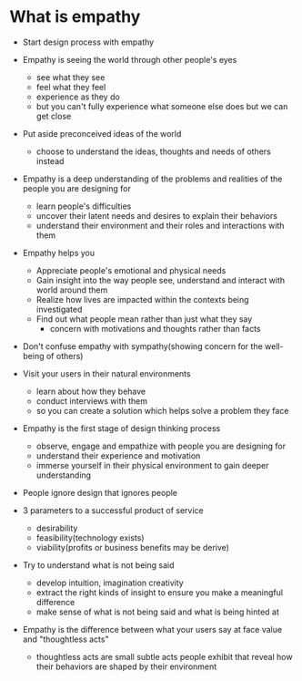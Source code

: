 # What is empathy

- Start design process with empathy 
- Empathy is seeing the world through other people's eyes
  - see what they see
  - feel what they feel
  - experience as they do
  - but you can't fully experience what someone else does but we can get close

- Put aside preconceived ideas of the world
  - choose to understand the ideas, thoughts and needs of others instead

- Empathy is a deep understanding of the problems and realities of the people you are designing for
  - learn people's difficulties
  - uncover their latent needs and desires to explain their behaviors
  - understand their environment and their roles and interactions with them

- Empathy helps you
  - Appreciate people's emotional and physical needs
  - Gain insight into the way people see, understand and interact with world around them
  - Realize how lives are impacted within the contexts being investigated
  - Find out what people mean rather than just what they say
    - concern with motivations and thoughts rather than facts

- Don't confuse empathy with sympathy(showing concern for the well-being of others)
- Visit your users in their natural environments
  - learn about how they behave
  - conduct interviews with them
  - so you can create a solution which helps solve a problem they face

- Empathy is the first stage of design thinking process
  - observe, engage and empathize with people you are designing for
  - understand their experience and motivation
  - immerse yourself in their physical environment to gain deeper understanding

- People ignore design that ignores people
- 3 parameters to a successful product of service
  - desirability
  - feasibility(technology exists)
  - viability(profits or business benefits may be derive)
- Try to understand what is not being said
  - develop intuition, imagination creativity
  - extract the right kinds of insight to ensure you make a meaningful difference
  - make sense of what is not being said and what is being hinted at
- Empathy is the difference between what your users say at face value and "thoughtless acts"
  - thoughtless acts are small subtle acts people exhibit that reveal how their behaviors are shaped by their environment